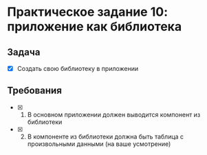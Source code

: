 # Практическое задание 10: приложение как библиотека

## Задача

- [x] Создать свою библиотеку в приложении

## Требования

- [x] 1. В основном приложении должен выводится компонент из библиотеки
- [x] 2. В компоненте из библиотеки должна быть таблица с произвольными данными (на ваше усмотрение)
